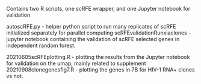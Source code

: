 Contains two R scripts, one scRFE wrapper, and one Jupyter notebook for validation

autoscRFE.py - helper python script to run many replicates of scRFE initialized separately for parallel computing
scRFEvalidationRunxiaclones - jupyter notebook containing the validation of scRFE selected genes in independent random forest. 

20210605scRFEplotting.R - plotting the results from the Jupyter notebook for validation on the umap, mainly related to supplement 
20210908clonegenesfig7.R - plotting the genes in 7B for HIV-1 RNA+ clones vs not. 
